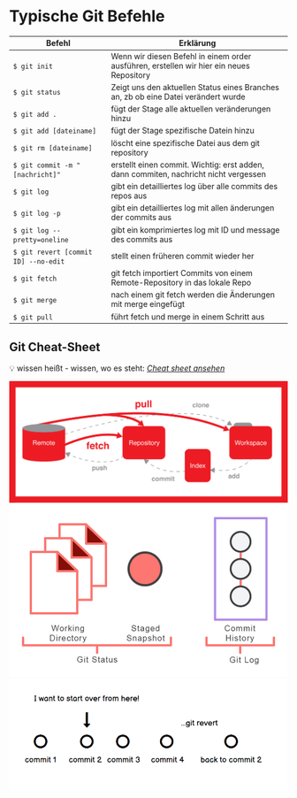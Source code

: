 # Typische Git Befehle


| Befehl                               | Erklärung                                                                                |
|--------------------------------------|------------------------------------------------------------------------------------------|
| `$ git init`                         | Wenn wir diesen Befehl in einem order ausführen, erstellen wir hier ein neues Repository |
| `$ git status`                       | Zeigt uns den aktuellen Status eines Branches an, zb ob eine Datei verändert wurde       |
| `$ git add .`                        | fügt der Stage alle aktuellen veränderungen hinzu                                        |
| `$ git add [dateiname]`              | fügt der Stage spezifische Datein hinzu                                                  |
| `$ git rm [dateiname]`               | löscht eine spezifische Datei aus dem git repository                                     |
| `$ git commit -m "[nachricht]"`      | erstellt einen commit. Wichtig: erst adden, dann commiten, nachricht nicht vergessen     |
| `$ git log`                          | gibt ein detailliertes log über alle commits des repos aus                               |
| `$ git log -p`                       | gibt ein detailliertes log mit allen änderungen der commits aus                          |
| `$ git log --pretty=oneline`         | gibt ein komprimiertes log mit ID und message des commits aus                            |
| `$ git revert [commit ID] --no-edit` | stellt einen früheren commit wieder her |
| `$ git fetch`                        | git fetch importiert Commits von einem Remote-Repository in das lokale Repo              |
| `$ git merge`                        | nach einem git fetch werden die Änderungen mit merge eingefügt
| `$ git pull`                         | führt fetch und merge in einem Schritt aus

## Git Cheat-Sheet
:bulb: wissen heißt - wissen, wo es steht:
*[Cheat sheet ansehen](https://education.github.com/git-cheat-sheet-education.pd)*

<div align=center>

![git-gh](./commands.png "commands")
![status-log](./git-status.jpg "status-log")
![revert](./git-revert.png "revert")

</div>


